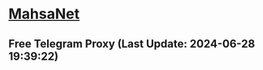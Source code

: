 
# [MahsaNet](https://t.me/mahsa_net)
## Free Telegram Proxy (Last Update: 2024-06-28 19:39:22)

    